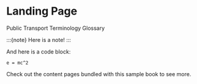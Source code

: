# Landing Page

Public Transport Terminology Glossary

:::{note}
Here is a note!
:::

And here is a code block:

```
e = mc^2
```

Check out the content pages bundled with this sample book to see more.
